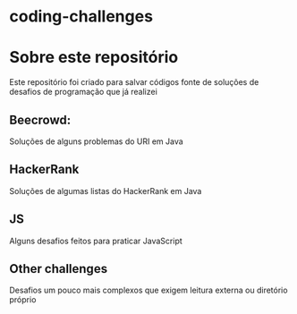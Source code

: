 # coding-challenges

<h1>Sobre este repositório</h1>
<p>Este repositório foi criado para salvar códigos fonte de soluções de desafios de programação que já realizei</p>

<h2>Beecrowd:</h2>
<p>Soluções de alguns problemas do URI em Java</p>

<h2>HackerRank</h2>
<p>Soluções de algumas listas do HackerRank em Java</p>

<h2>JS</h2>
<p>Alguns desafios feitos para praticar JavaScript</p>

<h2>Other challenges</h2>
<p>Desafios um pouco mais complexos que exigem leitura externa ou diretório próprio</p>
